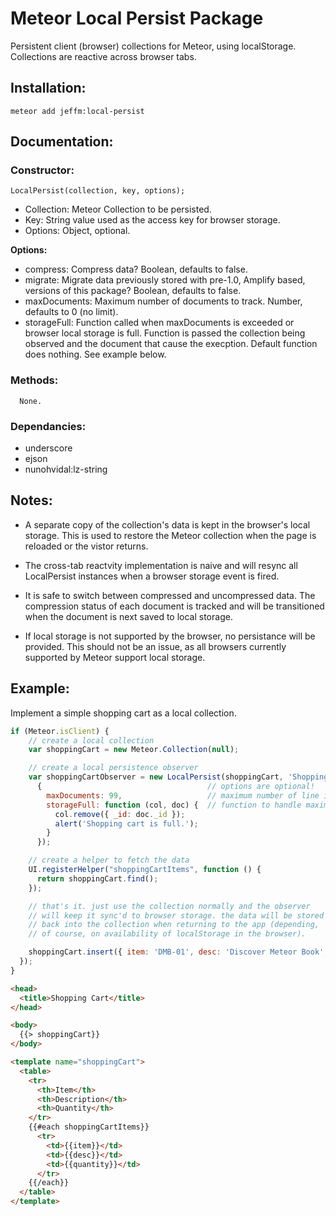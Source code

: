 # Meteor Local Persist Package

Persistent client (browser) collections for Meteor, using localStorage.
Collections are reactive across browser tabs.

## Installation:
`meteor add jeffm:local-persist`

## Documentation:

### Constructor:

```
LocalPersist(collection, key, options);
```

- Collection: Meteor Collection to be persisted.
- Key: String value used as the access key for browser storage.
- Options: Object, optional.

**Options:**

- compress: Compress data? Boolean, defaults to false.
- migrate: Migrate data previously stored with pre-1.0, Amplify based, versions of this package? Boolean, defaults to false.
- maxDocuments: Maximum number of documents to track. Number, defaults to 0 (no limit).
- storageFull: Function called when maxDocuments is exceeded or browser local storage is full. Function is passed the collection being observed and the document that cause the execption. Default function does nothing. See example below.

### Methods:

```
  None.
```

### Dependancies:

- underscore
- ejson
- nunohvidal:lz-string

## Notes:

- A separate copy of the collection's data is kept in the browser's local storage. This is used to restore the Meteor collection when the page is reloaded or the vistor returns.

- The cross-tab reactvity implementation is naive and will resync all LocalPersist instances when a browser storage event is fired.

- It is safe to switch between compressed and uncompressed data. The compression status of each document is tracked and will be transitioned when the document is next saved to local storage.

- If local storage is not supported by the browser, no persistance will be provided. This should not be an issue, as all browsers currently supported by Meteor support local storage.


## Example:

Implement a simple shopping cart as a local collection.

```javascript
if (Meteor.isClient) {
    // create a local collection
    var shoppingCart = new Meteor.Collection(null);

    // create a local persistence observer
    var shoppingCartObserver = new LocalPersist(shoppingCart, 'Shopping-Cart',
      {                                     // options are optional!
        maxDocuments: 99,                   // maximum number of line items in cart
        storageFull: function (col, doc) {  // function to handle maximum being exceeded
          col.remove({ _id: doc._id });
          alert('Shopping cart is full.');
        }
      });

    // create a helper to fetch the data
    UI.registerHelper("shoppingCartItems", function () {
      return shoppingCart.find();
    });

    // that's it. just use the collection normally and the observer
    // will keep it sync'd to browser storage. the data will be stored
    // back into the collection when returning to the app (depending,
    // of course, on availability of localStorage in the browser).

    shoppingCart.insert({ item: 'DMB-01', desc: 'Discover Meteor Book', quantity: 1 });
  });
}
```

```html
<head>
  <title>Shopping Cart</title>
</head>

<body>
  {{> shoppingCart}}
</body>

<template name="shoppingCart">
  <table>
    <tr>
      <th>Item</th>
      <th>Description</th>
      <th>Quantity</th>
    </tr>
    {{#each shoppingCartItems}}
      <tr>
        <td>{{item}}</td>
        <td>{{desc}}</td>
        <td>{{quantity}}</td>
      </tr>
    {{/each}}
  </table>
</template>
```
